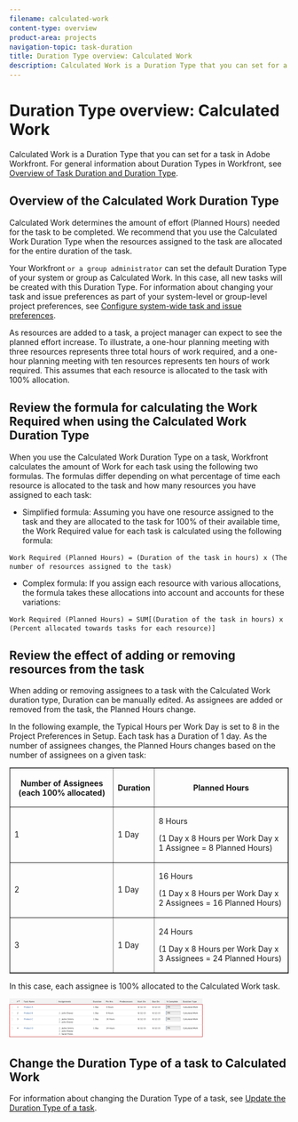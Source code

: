 ```yaml
---
filename: calculated-work
content-type: overview
product-area: projects
navigation-topic: task-duration
title: Duration Type overview: Calculated Work
description: Calculated Work is a Duration Type that you can set for a task in Adobe Workfront. For general information about Duration Types in Workfront, see Overview of Task Duration and Duration Type.
---
```


# Duration Type overview: Calculated Work

Calculated Work is a Duration Type that you can set for a task in Adobe Workfront. For general information about Duration Types in Workfront, see [Overview of Task Duration and Duration Type](../../../manage-work/tasks/taskdurtn/task-duration-and-duration-type.md).

## Overview of the Calculated Work Duration Type

Calculated Work determines the amount of effort (Planned Hours) needed for the task to be completed. We recommend that you use the Calculated Work Duration Type when the resources assigned to the task are allocated for the entire duration of the task.

Your Workfront ```or a group administrator``` can set the default Duration&nbsp;Type of your system or group as Calculated Work.&nbsp;In this case, all new tasks will be created with this Duration Type. For information about changing your task and issue preferences as part of your system-level or group-level project preferences, see [Configure system-wide task and issue preferences](../../../administration-and-setup/set-up-workfront/configure-system-defaults/set-task-issue-preferences.md).

As resources are added to a task, a project manager can expect to see the planned effort increase. To illustrate, a one-hour planning meeting with three resources represents three total hours of work required, and a one-hour planning meeting with ten resources represents ten hours of work required. This assumes that each resource is allocated to the task with 100% allocation.

## Review the formula for calculating the Work Required when using the Calculated Work Duration Type

When you use the Calculated Work Duration Type on a task, Workfront calculates the amount of Work for each task using the following two formulas. The formulas differ depending on what percentage of time each resource is allocated to the task and how many resources you have assigned to each task:

* Simplified formula: Assuming you have one resource assigned to the task and they are allocated to the task for 100% of their available time, the Work Required value for each task is calculated using the following formula:

```
Work Required (Planned Hours) = (Duration of the task in hours) x (The number of resources assigned to the task)
```

* Complex formula: If you assign each resource with various allocations, the formula takes these allocations into account and accounts for these variations:

```
Work Required (Planned Hours) = SUM[(Duration of the task in hours) x (Percent allocated towards tasks for each resource)]
```

## Review the effect of adding or removing resources from the task

When adding or removing assignees to a task with the Calculated Work duration type, Duration can be manually edited. As assignees are added or removed from the task, the Planned Hours change.

In the following example, the Typical Hours per Work Day is set to 8 in the Project Preferences in Setup. Each task has a Duration of 1 day. As the number of assignees changes, the Planned Hours changes based on the number of assignees on a given task:

<table border="1" cellspacing="15" cellpadding="1"> 
 <col> 
 <col> 
 <col> 
 <thead> 
  <tr> 
   <th> <p><strong>Number of Assignees (each 100% allocated)</strong> </p> </th> 
   <th> <p><strong>Duration</strong> </p> </th> 
   <th> <p><strong>Planned Hours</strong> </p> </th> 
  </tr> 
 </thead> 
 <tbody> 
  <tr> 
   <td> <p>1</p> </td> 
   <td> <p>1 Day</p> </td> 
   <td> <p>8 Hours</p> <p>(1 Day x 8 Hours per Work Day x 1 Assignee = 8 Planned Hours)</p> </td> 
  </tr> 
  <tr> 
   <td> <p>2</p> </td> 
   <td> <p>1 Day</p> </td> 
   <td> <p>16 Hours</p> <p>(1 Day x 8 Hours per Work Day x 2 Assignees = 16 Planned Hours)</p> </td> 
  </tr> 
  <tr> 
   <td> <p>3</p> </td> 
   <td> <p>1 Day</p> </td> 
   <td> <p>24 Hours</p> <p>(1 Day x 8 Hours per Work Day x 3 Assignees = 24 Planned Hours)</p> </td> 
  </tr> 
 </tbody> 
</table>

In this case, each assignee is 100% allocated to the Calculated Work task.

![](assets/calcwork-350x71.png)

## Change the Duration Type of a task to Calculated Work

For information about changing the Duration Type of a task, see [Update the Duration Type of a task](../../../manage-work/tasks/taskdurtn/update-duration-type-of-task.md).

<!--
<ol data-mc-conditions="QuicksilverOrClassic.Draft mode">
<li value="1">Go to a task for which you want to change the Duration Type.</li>
<li value="2"> Click <strong>Task Details</strong> in the left panel, then in the Overview area double click <strong>Duration Type</strong>.  </li>
<li value="3">Select <strong>Calculated Work</strong> from the drop-down menu.</li>
<li value="4">Click <strong>Save</strong> <strong>Changes</strong>.</li>
</ol>
-->

